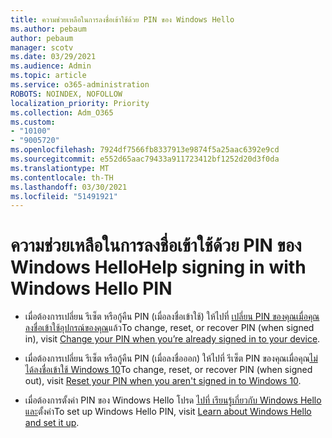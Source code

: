 ```yaml
---
title: ความช่วยเหลือในการลงชื่อเข้าใช้ด้วย PIN ของ Windows Hello
ms.author: pebaum
author: pebaum
manager: scotv
ms.date: 03/29/2021
ms.audience: Admin
ms.topic: article
ms.service: o365-administration
ROBOTS: NOINDEX, NOFOLLOW
localization_priority: Priority
ms.collection: Adm_O365
ms.custom:
- "10100"
- "9005720"
ms.openlocfilehash: 7924df7566fb8337913e9874f5a25aac6392e9cd
ms.sourcegitcommit: e552d65aac79433a911723412bf1252d20d3f0da
ms.translationtype: MT
ms.contentlocale: th-TH
ms.lasthandoff: 03/30/2021
ms.locfileid: "51491921"
---
```

# <a name="help-signing-in-with-windows-hello-pin"></a><span data-ttu-id="31568-102">ความช่วยเหลือในการลงชื่อเข้าใช้ด้วย PIN ของ Windows Hello</span><span class="sxs-lookup"><span data-stu-id="31568-102">Help signing in with Windows Hello PIN</span></span>

- <span data-ttu-id="31568-103">เมื่อต้องการเปลี่ยน รีเซ็ต หรือกู้คืน PIN (เมื่อลงชื่อเข้าใช้) ให้ไปที่ [เปลี่ยน PIN ของคุณเมื่อคุณลงชื่อเข้าใช้อุปกรณ์ของคุณ](https://support.microsoft.com/windows/change-your-pin-when-you-re-already-signed-in-to-your-device-0bd2ab85-b0df-c775-7aef-1324f2114b19)แล้ว</span><span class="sxs-lookup"><span data-stu-id="31568-103">To change, reset, or recover PIN (when signed in), visit [Change your PIN when you’re already signed in to your device](https://support.microsoft.com/windows/change-your-pin-when-you-re-already-signed-in-to-your-device-0bd2ab85-b0df-c775-7aef-1324f2114b19).</span></span>

- <span data-ttu-id="31568-104">เมื่อต้องการเปลี่ยน รีเซ็ต หรือกู้คืน PIN (เมื่อลงชื่อออก) ให้ไปที่ รีเซ็ต PIN ของคุณเมื่อคุณ[ไม่ได้ลงชื่อเข้าใช้ Windows 10](https://support.microsoft.com/windows/reset-your-pin-when-you-aren-t-signed-in-to-windows-10-a386c519-3ab2-b873-1e9b-bb228a98b904)</span><span class="sxs-lookup"><span data-stu-id="31568-104">To change, reset, or recover PIN (when signed out), visit [Reset your PIN when you aren't signed in to Windows 10](https://support.microsoft.com/windows/reset-your-pin-when-you-aren-t-signed-in-to-windows-10-a386c519-3ab2-b873-1e9b-bb228a98b904).</span></span>

- <span data-ttu-id="31568-105">เมื่อต้องการตั้งค่า PIN ของ Windows Hello โปรด [ไปที่ เรียนรู้เกี่ยวกับ Windows Hello และ](https://support.microsoft.com/windows/learn-about-windows-hello-and-set-it-up-dae28983-8242-bb2a-d3d1-87c9d265a5f0)ตั้งค่า</span><span class="sxs-lookup"><span data-stu-id="31568-105">To set up Windows Hello PIN, visit [Learn about Windows Hello and set it up](https://support.microsoft.com/windows/learn-about-windows-hello-and-set-it-up-dae28983-8242-bb2a-d3d1-87c9d265a5f0).</span></span>